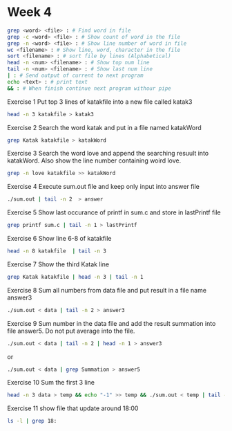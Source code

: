 # Week 4

```sh
grep <word> <file> : # Find word in file
grep -c <word> <file> : # Show count of word in the file
grep -n <word> <file> : # Show line number of word in file
wc <filename> : # Show line, word, character in the file
sort <filename> : # sort file by lines (Alphabetical)
head -n <num> <filename> : # Show top num line
tail -n <num> <filename> : # Show last num line
| : # Send output of current to next program
echo <text> : # print text
&& : # When finish continue next program withour pipe
```

Exercise 1
Put top 3 lines of katakfile into a new file called katak3

```sh
head -n 3 katakfile > katak3
```

Exercise 2
Search the word katak and put in a file named katakWord

```sh
grep Katak katakfile > katakWord
```

Exercise 3
Search the word love and append the searching resuult into katakWord. Also show the line number containing woird love.

```sh
grep -n love katakfile >> katakWord 
```

Exercise 4
Execute sum.out file and keep only input into answer file
```sh
./sum.out | tail -n 2  > answer
```

Exercise 5 Show last occurance of printf in sum.c and store in lastPrintf file

```sh
grep printf sum.c | tail -n 1 > lastPrintf
```

Exercise 6 Show line 6-8 of katakfile
```sh
head -n 8 katakfile  | tail -n 3
```

Exercise 7
Show the third Katak line
```sh
grep Katak katakfile | head -n 3 | tail -n 1
```

Exercise 8
Sum all numbers from data file and put result in a file name answer3 
```sh
./sum.out < data | tail -n 2 > answer3
```

Exercise 9 
Sum number in the data file and add the result summation into file answer5. Do not put average into the file.
```sh
./sum.out < data | tail -n 2 | head -n 1 > answer3
```
or
```sh
./sum.out < data | grep Summation > answer5
```

Exercise 10
Sum the first 3 line 
```sh
head -n 3 data > temp && echo "-1" >> temp && ./sum.out < temp | tail -n 2 && rm temp
```

Exercise 11
show file that update around 18:00 

```sh
ls -l | grep 18: 
```